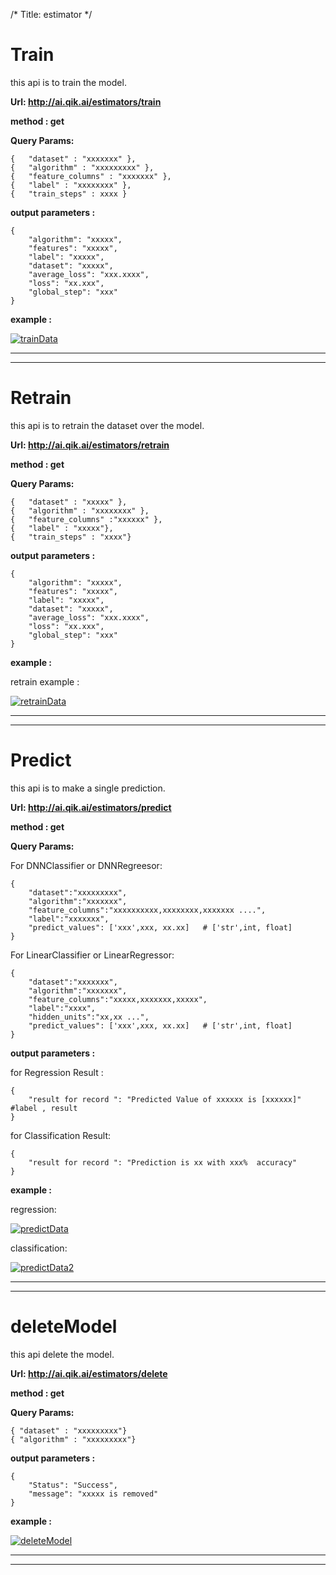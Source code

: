 /*
Title: estimator
*/


# Train 

this api is to train the model.

**Url: http://ai.qik.ai/estimators/train**

**method : get**


**Query Params:**

    {   "dataset" : "xxxxxxx" },
    {   "algorithm" : "xxxxxxxxx" },
    {   "feature_columns" : "xxxxxxx" },
    {   "label" : "xxxxxxxx" },
    {   "train_steps" : xxxx }

**output parameters :**

    {
        "algorithm": "xxxxx",
        "features": "xxxxx",
        "label": "xxxxx",
        "dataset": "xxxxx",
        "average_loss": "xxx.xxxx",
        "loss": "xx.xxx",
        "global_step": "xxx"
    }


**example :**


[![trainData](%image_url%/comodo/train.png "trainData")](%image_url%/comodo/train.png "trainData")

------------
------------


# Retrain 

this api is to retrain the dataset over the model.


**Url: http://ai.qik.ai/estimators/retrain**

**method : get**

**Query Params:**

    {   "dataset" : "xxxxx" },
    {   "algorithm" : "xxxxxxxx" },
    {   "feature_columns" :"xxxxxx" },
    {   "label" : "xxxxx"},
    {   "train_steps" : "xxxx"}


**output parameters :**

    {
        "algorithm": "xxxxx",
        "features": "xxxxx",
        "label": "xxxxx",
        "dataset": "xxxxx",
        "average_loss": "xxx.xxxx",
        "loss": "xx.xxx",
        "global_step": "xxx"
    }


**example :**

retrain example :

[![retrainData](%image_url%/comodo/retrain.png "retrainData")](%image_url%/comodo/retrain.png "retrainData")

------------
------------

# Predict 

this api is to make a single prediction.


**Url: http://ai.qik.ai/estimators/predict**

**method : get**

**Query Params:**


For DNNClassifier or DNNRegreesor:

    {
	    "dataset":"xxxxxxxxx",
	    "algorithm":"xxxxxxx",
	    "feature_columns":"xxxxxxxxxx,xxxxxxxx,xxxxxxx ....",
	    "label":"xxxxxxx",
	    "predict_values": ['xxx',xxx, xx.xx]   # ['str',int, float]
    }


For LinearClassifier or LinearRegressor:

    {
	    "dataset":"xxxxxxx",
	    "algorithm":"xxxxxxx",
	    "feature_columns":"xxxxx,xxxxxxx,xxxxx",
	    "label":"xxxx",
        "hidden_units":"xx,xx ...",
	    "predict_values": ['xxx',xxx, xx.xx]   # ['str',int, float]
    }


**output parameters :**

for Regression Result :

    {
        "result for record ": "Predicted Value of xxxxxx is [xxxxxx]"  #label , result
    }

for Classification Result:

    {
        "result for record ": "Prediction is xx with xxx%  accuracy"
    }



**example :**

regression:

[![predictData](%image_url%/comodo/predict.png "predictData")](%image_url%/comodo/predict.png "predictData") 


classification:

[![predictData2](%image_url%/comodo/predict2.png "predictData2")](%image_url%/comodo/predict2.png "predictData2")


------------
------------

# deleteModel 

this api delete the model.

**Url: http://ai.qik.ai/estimators/delete**

**method : get**

**Query Params:**

    { "dataset" : "xxxxxxxxx"}
    { "algorithm" : "xxxxxxxxx"}

**output parameters :**

    {
        "Status": "Success",
        "message": "xxxxx is removed"
    }

**example :**

[![deleteModel](%image_url%/comodo/delete.png "deleteModel")](%image_url%/comodo/delete.png "deleteModel")

------------
------------